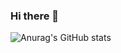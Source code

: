 ### Hi there 👋

![Anurag's GitHub stats](https://github-readme-stats.vercel.app/api?username=eltoryn9&show_icons=true&theme=vision-friendly-dark)
<!--
**eltoryn9/eltoryn9** is a ✨ _special_ ✨ repository because its `README.md` (this file) appears on your GitHub profile.

Here are some ideas to get you started:

- 🔭 I’m currently working on ...
- 🌱 I’m currently learning ...
- 👯 I’m looking to collaborate on ...
- 🤔 I’m looking for help with ...
- 💬 Ask me about ...
- 📫 How to reach me: ...
- 😄 Pronouns: ...
- ⚡ Fun fact: ...
-->

